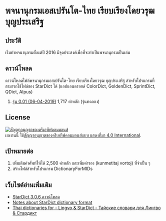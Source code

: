 พจนานุกรมเอสเปรันโต-ไทย เรียบเรียงโดยวรุฒ บุญประเสริฐ
=============================================
## ประวัติ
เริ่มทำพจนานุกรมตั้งแต่ปี 2016 มีจุดประสงค์เพื่อที่จะทำเป็นพจนานุกรมเป็นเล่ม

## ดาวน์โหลด
ดาวน์โหลดไฟล์พจนานุกรมเอสเปรันโต-ไทย เรียบเรียงโดยวรุฒ บุญประเสริฐ สำหรับโปรแกรมที่สามารถใช้ไฟล์ของ StarDict ได้ (แอปแอนดรอยด์ ColorDict, GoldenDict, SprintDict, QDict, AIpus)
  1. [รุ่น 0.01 (06-04-2019)](./DictEoTh001.zip) 1,717 คำหลัก (รุ่นทดลอง)
  
## License
<a rel="license" href="http://creativecommons.org/licenses/by/4.0/"><img alt="สัญญาอนุญาตของครีเอทีฟคอมมอนส์" style="border-width:0" src="https://i.creativecommons.org/l/by/4.0/88x31.png" /></a><br />ผลงานนี้ ใช้<a rel="license" href="http://creativecommons.org/licenses/by/4.0/">สัญญาอนุญาตของครีเอทีฟคอมมอนส์แบบ แสดงที่มา 4.0 International</a>.

## เป้าหมายต่อ
  1. เพิ่มเติมคำศัพท์ให้ได้ 2,500 คำหลัก และเพิ่มคำรอง (kunmetitaj vortoj) ที่จำเป็น ๆ
  2. สร้างไฟล์สำหรับโปรแกรม DictionaryForMIDs

## เว็บไซต์อ่านเพิ่มเติม
  * [StarDict 3.0.6 ดาวน์โหลด](http://stardict-4.sourceforge.net/)
  * [Notes about StarDict dictionary format](http://dhyannataraj.github.io/blog/2010/10/04/Notes-about-stardict-dictionry-format/)
  * [
Thai dictionaries for - Lingvo & StarDict - Тайские словари для Лингво & Стардикт
](https://sites.google.com/site/thaidictproject/)

